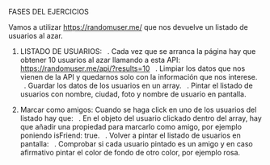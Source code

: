 FASES DEL EJERCICIOS

Vamos a utilizar https://randomuser.me/ que nos devuelve un listado de usuarios al azar.

1. LISTADO DE USUARIOS:
    . Cada vez que se arranca la página hay que obtener 10 usuarios al azar llamando a esta API:
   https://randomuser.me/api/?results=10
    . Limpiar los datos que nos vienen de la API y quedarnos solo con la información que nos interese.
    . Guardar los datos de los usuarios en un array.
    . Pintar el listado de usuarios con nombre, ciudad, foto y nombre de usuario en pantalla.

2. Marcar como amigos:
   Cuando se haga click en uno de los usuarios del listado hay que:
    . En el objeto del usuario clickado dentro del array, hay que añadir una propiedad para marcarlo como
   amigo, por ejemplo poniendo isFriend: true.
    . Volver a pintar el listado de usuarios en pantalla:
    . Comprobar si cada usuario pintado es un amigo y en caso afirmativo pintar el color de fondo
   de otro color, por ejemplo rosa.
